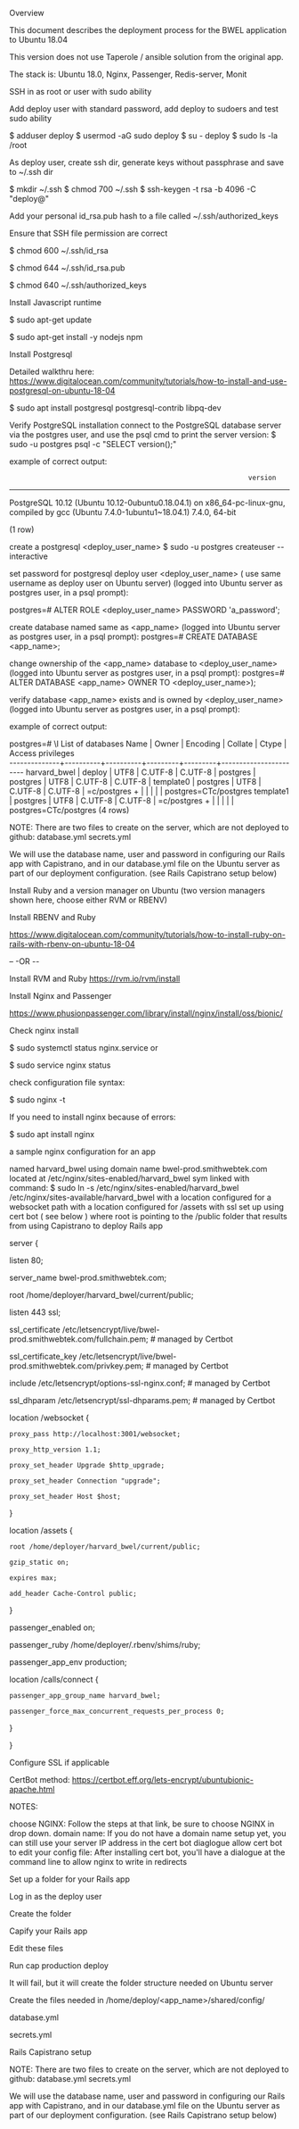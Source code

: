 Overview

This document describes the deployment process for the BWEL application to Ubuntu 18.04

This version does not use Taperole / ansible solution from the original app.

The stack is: Ubuntu 18.0, Nginx, Passenger, Redis-server, Monit



SSH in as root or user with sudo ability



Add deploy user with standard password, add deploy to sudoers and test sudo ability

$ adduser deploy
$ usermod -aG sudo deploy
$ su - deploy
$ sudo ls -la /root



As deploy user, create ssh dir, generate keys without passphrase and save to ~/.ssh dir

$ mkdir ~/.ssh
$ chmod 700 ~/.ssh
$ ssh-keygen -t rsa -b 4096 -C "deploy@<server or repo or app name>"



Add your personal id_rsa.pub hash to a file called ~/.ssh/authorized_keys


Ensure that SSH file permission are correct

$ chmod 600 ~/.ssh/id_rsa

$ chmod 644 ~/.ssh/id_rsa.pub

$ chmod 640 ~/.ssh/authorized_keys



Install Javascript runtime

$ sudo apt-get update

$ sudo apt-get install -y nodejs npm



Install Postgresql 

Detailed walkthru here: https://www.digitalocean.com/community/tutorials/how-to-install-and-use-postgresql-on-ubuntu-18-04

$ sudo apt install postgresql postgresql-contrib libpq-dev


Verify PostgreSQL installation
connect to the PostgreSQL database server via the postgres user, and use the psql cmd to print the server version:
$ sudo -u postgres psql -c "SELECT version();"

example of correct output:

                                                                version                                                                 

----------------------------------------------------------------------------------------------------------------------------------------

 PostgreSQL 10.12 (Ubuntu 10.12-0ubuntu0.18.04.1) on x86_64-pc-linux-gnu, compiled by gcc (Ubuntu 7.4.0-1ubuntu1~18.04.1) 7.4.0, 64-bit

(1 row)

create a postgresql <deploy_user_name>
$ sudo -u postgres createuser --interactive

set password for postgresql deploy user <deploy_user_name> ( use same username as deploy user on Ubuntu server)
(logged into Ubuntu server as postgres user, in a psql prompt):

postgres=# ALTER ROLE <deploy_user_name> PASSWORD 'a_password';

create database named same as <app_name>
(logged into Ubuntu server as postgres user, in a psql prompt):
postgres=# CREATE DATABASE <app_name>;

change ownership of the <app_name> database to <deploy_user_name>
(logged into Ubuntu server as postgres user, in a psql prompt):
postgres=# ALTER DATABASE <app_name> OWNER TO <deploy_user_name>);

verify database <app_name> exists and is owned by <deploy_user_name>
(logged into Ubuntu server as postgres user, in a psql prompt):

example of correct output:

postgres=# \l
                               List of databases
     Name     |  Owner   | Encoding | Collate |  Ctype  |   Access privileges   
--------------+----------+----------+---------+---------+-----------------------
 harvard_bwel | deploy   | UTF8     | C.UTF-8 | C.UTF-8 | 
 postgres     | postgres | UTF8     | C.UTF-8 | C.UTF-8 | 
 template0    | postgres | UTF8     | C.UTF-8 | C.UTF-8 | =c/postgres          +
              |          |          |         |         | postgres=CTc/postgres
 template1    | postgres | UTF8     | C.UTF-8 | C.UTF-8 | =c/postgres          +
              |          |          |         |         | postgres=CTc/postgres
(4 rows)

NOTE: There are two files to create on the server, which are not deployed to github: 
     database.yml
     secrets.yml

We will use the database name, user and password in configuring our Rails app with Capistrano,
and in our database.yml file on the Ubuntu server as part of our deployment configuration. (see Rails Capistrano setup below)



Install Ruby and a version manager on Ubuntu (two version managers shown here, choose either RVM or RBENV)


Install RBENV and Ruby

https://www.digitalocean.com/community/tutorials/how-to-install-ruby-on-rails-with-rbenv-on-ubuntu-18-04

 – -OR --

Install RVM and Ruby
https://rvm.io/rvm/install



Install Nginx and Passenger

https://www.phusionpassenger.com/library/install/nginx/install/oss/bionic/



Check nginx install

$ sudo systemctl status nginx.service
or

$ sudo service nginx status



check configuration file syntax:

$ sudo nginx -t



If you need to install nginx because of errors:

$ sudo apt install nginx


a sample nginx configuration for an app

named harvard_bwel
using domain name bwel-prod.smithwebtek.com
located at /etc/nginx/sites-enabled/harvard_bwel
sym linked with command: 
$ sudo ln -s /etc/nginx/sites-enabled/harvard_bwel /etc/nginx/sites-available/harvard_bwel
with a location configured for a websocket path
with a location configured for /assets
with ssl set up using cert bot ( see below )
where root is pointing to the /public folder that results from using Capistrano to deploy Rails app


server {

  listen 80;

  server_name bwel-prod.smithwebtek.com;

  root /home/deployer/harvard_bwel/current/public;



  listen 443 ssl;

  ssl_certificate /etc/letsencrypt/live/bwel-prod.smithwebtek.com/fullchain.pem; # managed by Certbot

  ssl_certificate_key /etc/letsencrypt/live/bwel-prod.smithwebtek.com/privkey.pem; # managed by Certbot



  include /etc/letsencrypt/options-ssl-nginx.conf; # managed by Certbot

  ssl_dhparam /etc/letsencrypt/ssl-dhparams.pem; # managed by Certbot



  location /websocket {

    proxy_pass http://localhost:3001/websocket;

    proxy_http_version 1.1;

    proxy_set_header Upgrade $http_upgrade;

    proxy_set_header Connection "upgrade";

    proxy_set_header Host $host;

  }



  location /assets {

    root /home/deployer/harvard_bwel/current/public;

    gzip_static on;

    expires max;

    add_header Cache-Control public;

  }



  passenger_enabled on;

  passenger_ruby /home/deployer/.rbenv/shims/ruby;

  passenger_app_env production;



  location /calls/connect {

    passenger_app_group_name harvard_bwel;

    passenger_force_max_concurrent_requests_per_process 0;

  }

}



Configure SSL if applicable

CertBot method: https://certbot.eff.org/lets-encrypt/ubuntubionic-apache.html

NOTES:

choose NGINX: Follow the steps at that link, be sure to choose NGINX in drop down.
domain name: If you do not have a domain name setup yet, you can still use your server IP address in the cert bot diaglogue
allow cert bot to edit your config file: After installing cert bot, you'll have a dialogue at the command line to allow nginx to write in redirects


Set up a folder for your Rails app

Log in as the deploy user

Create the folder

Capify your Rails app

Edit these files

Run cap production deploy

It will fail, but it will create the folder structure needed on Ubuntu server

Create the files needed in /home/deploy/<app_name>/shared/config/

database.yml

secrets.yml



Rails Capistrano setup

NOTE: There are two files to create on the server, which are not deployed to github: 
     database.yml
     secrets.yml

We will use the database name, user and password in configuring our Rails app with Capistrano,
and in our database.yml file on the Ubuntu server as part of our deployment configuration. (see Rails Capistrano setup below)